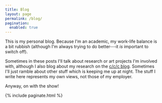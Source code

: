 ```yaml
---
title: Blog
layout: page
permalink: /blog/
pagination:
  enabled: true
---
```


This is my personal blog. Because I'm an academic, my work-life balance is a bit
rubbish (although I'm always trying to do better---it *is* important to switch
off).

Sometimes in these posts I'll talk about research or art projects I'm involved
with, although I also blog about my research on the [c/c/c
blog](https://cs.anu.edu.au/code-creativity-culture/news/). Sometimes I'll just
ramble about other stuff which is keeping me up at night. The stuff I write here
represents my own views, not those of my employer.

Anyway, on with the show!

{% include paginate.html %}
